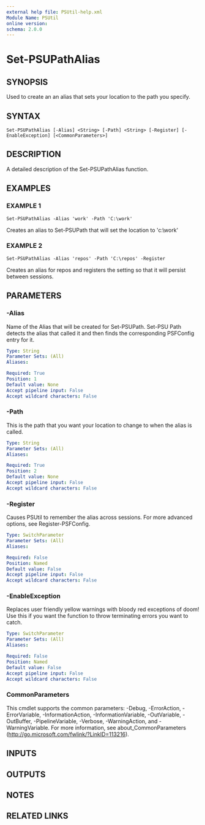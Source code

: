 ```yaml
---
external help file: PSUtil-help.xml
Module Name: PSUtil
online version:
schema: 2.0.0
---
```


# Set-PSUPathAlias

## SYNOPSIS
Used to create an an alias that sets your location to the path you specify.

## SYNTAX

```
Set-PSUPathAlias [-Alias] <String> [-Path] <String> [-Register] [-EnableException] [<CommonParameters>]
```

## DESCRIPTION
A detailed description of the Set-PSUPathAlias function.

## EXAMPLES

### EXAMPLE 1
```
Set-PSUPathAlias -Alias 'work' -Path 'C:\work'
```

Creates an alias to Set-PSUPath that will set the location to 'c:\work'

### EXAMPLE 2
```
Set-PSUPathAlias -Alias 'repos' -Path 'C:\repos' -Register
```

Creates an alias for repos and registers the setting so that it will persist between sessions.

## PARAMETERS

### -Alias
Name of the Alias that will be created for Set-PSUPath.
Set-PSU Path detects the alias that called it and then finds the corresponding PSFConfig entry for it.

```yaml
Type: String
Parameter Sets: (All)
Aliases:

Required: True
Position: 1
Default value: None
Accept pipeline input: False
Accept wildcard characters: False
```

### -Path
This is the path that you want your location to change to when the alias is called.

```yaml
Type: String
Parameter Sets: (All)
Aliases:

Required: True
Position: 2
Default value: None
Accept pipeline input: False
Accept wildcard characters: False
```

### -Register
Causes PSUtil to remember the alias across sessions.
For more advanced options, see Register-PSFConfig.

```yaml
Type: SwitchParameter
Parameter Sets: (All)
Aliases:

Required: False
Position: Named
Default value: False
Accept pipeline input: False
Accept wildcard characters: False
```

### -EnableException
Replaces user friendly yellow warnings with bloody red exceptions of doom!
Use this if you want the function to throw terminating errors you want to catch.

```yaml
Type: SwitchParameter
Parameter Sets: (All)
Aliases:

Required: False
Position: Named
Default value: False
Accept pipeline input: False
Accept wildcard characters: False
```

### CommonParameters
This cmdlet supports the common parameters: -Debug, -ErrorAction, -ErrorVariable, -InformationAction, -InformationVariable, -OutVariable, -OutBuffer, -PipelineVariable, -Verbose, -WarningAction, and -WarningVariable. For more information, see about_CommonParameters (http://go.microsoft.com/fwlink/?LinkID=113216).

## INPUTS

## OUTPUTS

## NOTES

## RELATED LINKS
